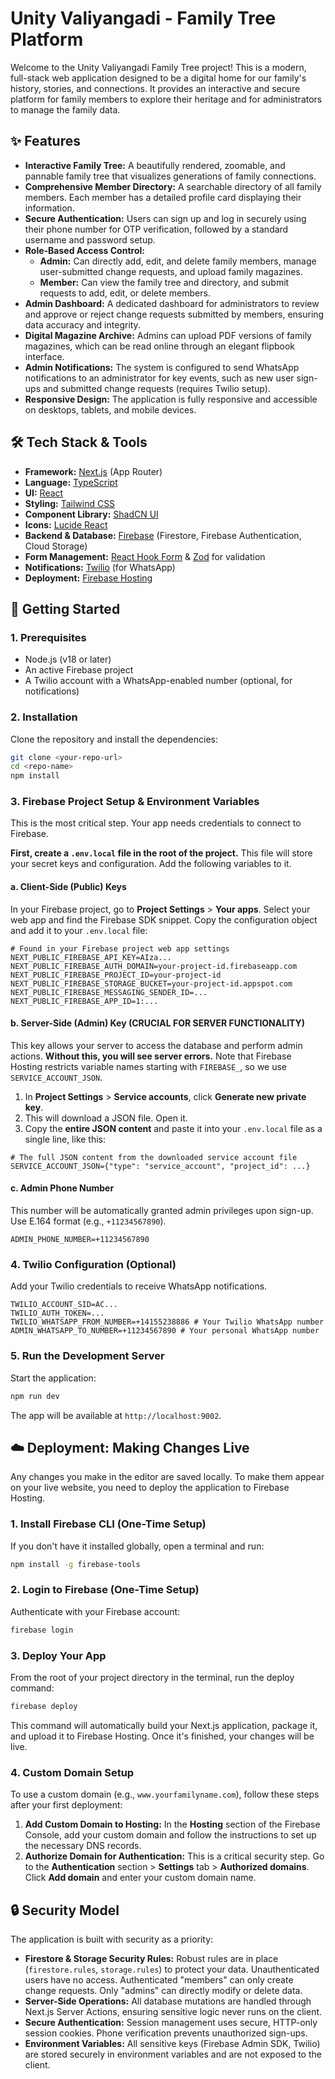 # Unity Valiyangadi - Family Tree Platform

Welcome to the Unity Valiyangadi Family Tree project! This is a modern, full-stack web application designed to be a digital home for our family's history, stories, and connections. It provides an interactive and secure platform for family members to explore their heritage and for administrators to manage the family data.

## ✨ Features

-   **Interactive Family Tree:** A beautifully rendered, zoomable, and pannable family tree that visualizes generations of family connections.
-   **Comprehensive Member Directory:** A searchable directory of all family members. Each member has a detailed profile card displaying their information.
-   **Secure Authentication:** Users can sign up and log in securely using their phone number for OTP verification, followed by a standard username and password setup.
-   **Role-Based Access Control:**
    -   **Admin:** Can directly add, edit, and delete family members, manage user-submitted change requests, and upload family magazines.
    -   **Member:** Can view the family tree and directory, and submit requests to add, edit, or delete members.
-   **Admin Dashboard:** A dedicated dashboard for administrators to review and approve or reject change requests submitted by members, ensuring data accuracy and integrity.
-   **Digital Magazine Archive:** Admins can upload PDF versions of family magazines, which can be read online through an elegant flipbook interface.
-   **Admin Notifications:** The system is configured to send WhatsApp notifications to an administrator for key events, such as new user sign-ups and submitted change requests (requires Twilio setup).
-   **Responsive Design:** The application is fully responsive and accessible on desktops, tablets, and mobile devices.

## 🛠️ Tech Stack & Tools

-   **Framework:** [Next.js](https://nextjs.org/) (App Router)
-   **Language:** [TypeScript](https://www.typescriptlang.org/)
-   **UI:** [React](https://reactjs.org/)
-   **Styling:** [Tailwind CSS](https://tailwindcss.com/)
-   **Component Library:** [ShadCN UI](https://ui.shadcn.com/)
-   **Icons:** [Lucide React](https://lucide.dev/)
-   **Backend & Database:** [Firebase](https://firebase.google.com/) (Firestore, Firebase Authentication, Cloud Storage)
-   **Form Management:** [React Hook Form](https://react-hook-form.com/) & [Zod](https://zod.dev/) for validation
-   **Notifications:** [Twilio](https://www.twilio.com/) (for WhatsApp)
-   **Deployment:** [Firebase Hosting](https://firebase.google.com/docs/hosting)

## 🚀 Getting Started

### 1. Prerequisites

-   Node.js (v18 or later)
-   An active Firebase project
-   A Twilio account with a WhatsApp-enabled number (optional, for notifications)

### 2. Installation

Clone the repository and install the dependencies:

```bash
git clone <your-repo-url>
cd <repo-name>
npm install
```

### 3. Firebase Project Setup & Environment Variables

This is the most critical step. Your app needs credentials to connect to Firebase.

**First, create a `.env.local` file in the root of the project.** This file will store your secret keys and configuration. Add the following variables to it.

#### a. Client-Side (Public) Keys
In your Firebase project, go to **Project Settings** > **Your apps**. Select your web app and find the Firebase SDK snippet. Copy the configuration object and add it to your `.env.local` file:

```env
# Found in your Firebase project web app settings
NEXT_PUBLIC_FIREBASE_API_KEY=AIza...
NEXT_PUBLIC_FIREBASE_AUTH_DOMAIN=your-project-id.firebaseapp.com
NEXT_PUBLIC_FIREBASE_PROJECT_ID=your-project-id
NEXT_PUBLIC_FIREBASE_STORAGE_BUCKET=your-project-id.appspot.com
NEXT_PUBLIC_FIREBASE_MESSAGING_SENDER_ID=...
NEXT_PUBLIC_FIREBASE_APP_ID=1:...
```

#### b. Server-Side (Admin) Key (CRUCIAL FOR SERVER FUNCTIONALITY)
This key allows your server to access the database and perform admin actions. **Without this, you will see server errors.** Note that Firebase Hosting restricts variable names starting with `FIREBASE_`, so we use `SERVICE_ACCOUNT_JSON`.

1.  In **Project Settings** > **Service accounts**, click **Generate new private key**.
2.  This will download a JSON file. Open it.
3.  Copy the **entire JSON content** and paste it into your `.env.local` file as a single line, like this:

```env
# The full JSON content from the downloaded service account file
SERVICE_ACCOUNT_JSON={"type": "service_account", "project_id": ...}
```

#### c. Admin Phone Number
This number will be automatically granted admin privileges upon sign-up. Use E.164 format (e.g., `+11234567890`).

```env
ADMIN_PHONE_NUMBER=+11234567890
```

### 4. Twilio Configuration (Optional)

Add your Twilio credentials to receive WhatsApp notifications.

```env
TWILIO_ACCOUNT_SID=AC...
TWILIO_AUTH_TOKEN=...
TWILIO_WHATSAPP_FROM_NUMBER=+14155238886 # Your Twilio WhatsApp number
ADMIN_WHATSAPP_TO_NUMBER=+11234567890 # Your personal WhatsApp number
```

### 5. Run the Development Server

Start the application:

```bash
npm run dev
```

The app will be available at `http://localhost:9002`.

## ☁️ Deployment: Making Changes Live

Any changes you make in the editor are saved locally. To make them appear on your live website, you need to deploy the application to Firebase Hosting.

### 1. Install Firebase CLI (One-Time Setup)

If you don't have it installed globally, open a terminal and run:
```bash
npm install -g firebase-tools
```

### 2. Login to Firebase (One-Time Setup)

Authenticate with your Firebase account:
```bash
firebase login
```

### 3. Deploy Your App

From the root of your project directory in the terminal, run the deploy command:
```bash
firebase deploy
```
This command will automatically build your Next.js application, package it, and upload it to Firebase Hosting. Once it's finished, your changes will be live.

### 4. Custom Domain Setup

To use a custom domain (e.g., `www.yourfamilyname.com`), follow these steps after your first deployment:

1.  **Add Custom Domain to Hosting:** In the **Hosting** section of the Firebase Console, add your custom domain and follow the instructions to set up the necessary DNS records.
2.  **Authorize Domain for Authentication:** This is a critical security step. Go to the **Authentication** section > **Settings** tab > **Authorized domains**. Click **Add domain** and enter your custom domain name.

## 🔒 Security Model

The application is built with security as a priority:

-   **Firestore & Storage Security Rules:** Robust rules are in place (`firestore.rules`, `storage.rules`) to protect your data. Unauthenticated users have no access. Authenticated "members" can only create change requests. Only "admins" can directly modify or delete data.
-   **Server-Side Operations:** All database mutations are handled through Next.js Server Actions, ensuring sensitive logic never runs on the client.
-   **Secure Authentication:** Session management uses secure, HTTP-only session cookies. Phone verification prevents unauthorized sign-ups.
-   **Environment Variables:** All sensitive keys (Firebase Admin SDK, Twilio) are stored securely in environment variables and are not exposed to the client.
